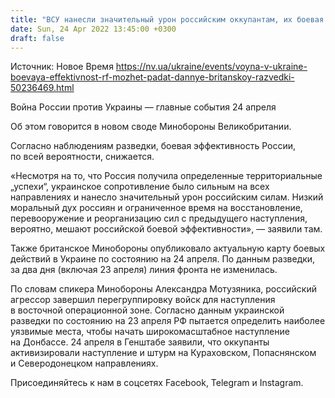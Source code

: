 ```yaml
---
title: "ВСУ нанесли значительный урон российским оккупантам, их боевая эффективность может падать — разведка Британии"
date: Sun, 24 Apr 2022 13:45:00 +0300
draft: false
---
```

Источник: Новое Время https://nv.ua/ukraine/events/voyna-v-ukraine-boevaya-effektivnost-rf-mozhet-padat-dannye-britanskoy-razvedki-50236469.html


 Война России против Украины — главные события 24 апреля

Об этом говорится в новом своде Минобороны Великобритании.

Согласно наблюдениям разведки, боевая эффективность России, по всей вероятности, снижается.

«Несмотря на то, что Россия получила определенные территориальные „успехи“, украинское сопротивление было сильным на всех направлениях и нанесло значительный урон российским силам. Низкий моральный дух россиян и ограниченное время на восстановление, перевооружение и реорганизацию сил с предыдущего наступления, вероятно, мешают российской боевой эффективности», — заявили там.

Также британское Минобороны опубликовало актуальную карту боевых действий в Украине по состоянию на 24 апреля. По данным разведки, за два дня (включая 23 апреля) линия фронта не изменилась.

По словам спикера Минобороны Александра Мотузяника, российский агрессор завершил перегруппировку войск для наступления в восточной операционной зоне. Согласно данным украинской разведки по состоянию на 23 апреля РФ пытается определить наиболее уязвимые места, чтобы начать широкомасштабное наступление на Донбассе. 24 апреля в Генштабе заявили, что оккупанты активизировали наступление и штурм на Кураховском, Попаснянском и Северодонецком направлениях.

Присоединяйтесь к нам в соцсетях Facebook, Telegram и Instagram.
